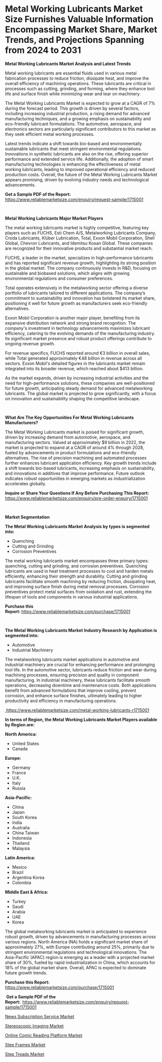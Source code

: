 <p><h1>Metal Working Lubricants Market Size Furnishes Valuable Information Encompassing Market Share, Market Trends, and Projections Spanning from 2024 to 2031</h1></p><p><strong>Metal Working Lubricants Market Analysis and Latest Trends</strong></p>
<p><p>Metal working lubricants are essential fluids used in various metal fabrication processes to reduce friction, dissipate heat, and improve the overall efficiency of machining operations. These lubricants are critical in processes such as cutting, grinding, and forming, where they enhance tool life and surface finish while minimizing wear and tear on machinery.</p><p>The Metal Working Lubricants Market is expected to grow at a CAGR of 7% during the forecast period. This growth is driven by several factors, including increasing industrial production, a rising demand for advanced manufacturing techniques, and a growing emphasis on sustainability and eco-friendly lubricant formulations. The automotive, aerospace, and electronics sectors are particularly significant contributors to this market as they seek efficient metal working processes. </p><p>Latest trends indicate a shift towards bio-based and environmentally sustainable lubricants that meet stringent environmental regulations. Innovations in synthetic lubricants are also on the rise, offering superior performance and extended service life. Additionally, the adoption of smart manufacturing technologies is enhancing the effectiveness of metal working lubricants, leading to improved operational efficiency and reduced production costs. Overall, the future of the Metal Working Lubricants Market appears promising, driven by evolving industry needs and technological advancements.</p></p>
<p><strong>Get a Sample PDF of the Report:&nbsp;</strong> <a href="https://www.reliablemarketsize.com/enquiry/request-sample/1715001?utm_campaign=1771&utm_medium=2&utm_source=Github&utm_content=ia&utm_term=23102024&utm_id=metal-working-lubricants">https://www.reliablemarketsize.com/enquiry/request-sample/1715001</a></p>
<p>&nbsp;</p>
<p><strong>Metal Working Lubricants Major Market Players</strong></p>
<p><p>The metal working lubricants market is highly competitive, featuring key players such as FUCHS, Esti Chem A/S, Metalworking Lubricants Company, Croda Lubricants, Klüber Lubrication, Total, Exxon Mobil Corporation, Shell Global, Chevron Lubricants, and Idemitsu Kosan Global. These companies are recognized for their innovative products and substantial market reach.</p><p>FUCHS, a leader in the market, specializes in high-performance lubricants and has reported significant revenue growth, highlighting its strong position in the global market. The company continuously invests in R&D, focusing on sustainable and biobased solutions, which aligns with growing environmental regulations and consumer preferences.</p><p>Total operates extensively in the metalworking sector offering a diverse portfolio of lubricants tailored to different applications. The company’s commitment to sustainability and innovation has bolstered its market share, positioning it well for future growth as manufacturers seek eco-friendly alternatives.</p><p>Exxon Mobil Corporation is another major player, benefiting from its expansive distribution network and strong brand recognition. The company's investment in technology advancements maximizes lubricant efficiency, catering to the evolving demands of the manufacturing industry. Its significant market presence and robust product offerings contribute to ongoing revenue growth.</p><p>For revenue specifics, FUCHS reported around €3 billion in overall sales, while Total generated approximately €48 billion in revenue across all sectors. Exxon Mobil's detailed figures in the lubricants market remain integrated into its broader revenue, which reached about $413 billion.</p><p>As the market expands, driven by increasing industrial activities and the need for high-performance solutions, these companies are well-positioned for future growth, anticipating steady demand for advanced metalworking lubricants. The global market is projected to grow significantly, with a focus on innovation and sustainability shaping the competitive landscape.</p></p>
<p>&nbsp;</p>
<p><strong>What Are The Key Opportunities For Metal Working Lubricants Manufacturers?</strong></p>
<p><p>The Metal Working Lubricants market is poised for significant growth, driven by increasing demand from automotive, aerospace, and manufacturing sectors. Valued at approximately $9 billion in 2022, the market is projected to expand at a CAGR of around 4% through 2028, fueled by advancements in product formulations and eco-friendly alternatives. The rise of precision machining and automated processes further enhances lubricant application efficiency. Key growth trends include a shift towards bio-based lubricants, increasing emphasis on sustainability, and innovations in additives that improve performance. Future outlook indicates robust opportunities in emerging markets as industrialization accelerates globally.</p></p>
<p><strong>Inquire or Share Your Questions If Any Before Purchasing This Report:</strong> <a href="https://www.reliablemarketsize.com/enquiry/pre-order-enquiry/1715001?utm_campaign=1771&utm_medium=2&utm_source=Github&utm_content=ia&utm_term=23102024&utm_id=metal-working-lubricants">https://www.reliablemarketsize.com/enquiry/pre-order-enquiry/1715001</a></p>
<p>&nbsp;</p>
<p><strong>Market Segmentation</strong></p>
<p><strong>The Metal Working Lubricants Market Analysis by types is segmented into:</strong></p>
<p><ul><li>Quenching</li><li>Cutting and Grinding</li><li>Corrosion Preventives</li></ul></p>
<p><p>The metal working lubricants market encompasses three primary types: quenching, cutting and grinding, and corrosion preventives. Quenching lubricants are used in heat treatment processes to cool and harden metals efficiently, enhancing their strength and durability. Cutting and grinding lubricants facilitate smooth machining by reducing friction, dissipating heat, and improving surface finish during metal removal processes. Corrosion preventives protect metal surfaces from oxidation and rust, extending the lifespan of tools and components in various industrial applications.</p></p>
<p><strong>Purchase this Report:&nbsp;</strong><a href="https://www.reliablemarketsize.com/purchase/1715001?utm_campaign=1771&utm_medium=2&utm_source=Github&utm_content=ia&utm_term=23102024&utm_id=metal-working-lubricants">https://www.reliablemarketsize.com/purchase/1715001</a></p>
<p>&nbsp;</p>
<p><strong>The Metal Working Lubricants Market Industry Research by Application is segmented into:</strong></p>
<p><ul><li>Automotive</li><li>Industrial Machinery</li></ul></p>
<p><p>The metalworking lubricants market applications in automotive and industrial machinery are crucial for enhancing performance and prolonging tool life. In the automotive sector, lubricants reduce friction and wear during machining processes, ensuring precision and quality in component manufacturing. In industrial machinery, these lubricants facilitate smooth operations, decreasing downtime and maintenance costs. Both applications benefit from advanced formulations that improve cooling, prevent corrosion, and enhance surface finishes, ultimately leading to higher productivity and efficiency in manufacturing operations.</p></p>
<p><a href="https://www.reliablemarketsize.com/metal-working-lubricants-r1715001?utm_campaign=1771&utm_medium=2&utm_source=Github&utm_content=ia&utm_term=23102024&utm_id=metal-working-lubricants">&nbsp;https://www.reliablemarketsize.com/metal-working-lubricants-r1715001</a></p>
<p><strong>In terms of Region, the Metal Working Lubricants Market Players available by Region are:</strong></p>
<p>
    <p> <strong> North America: </strong>
        <ul>
            <li>United States</li>
            <li>Canada</li>
        </ul>
        </p> 
    <p> <strong> Europe: </strong>
        <ul>
            <li>Germany</li>
            <li>France</li>
            <li>U.K.</li>
            <li>Italy</li>
            <li>Russia</li>
        </ul>
        </p> 
    <p> <strong> Asia-Pacific: </strong>
        <ul>
            <li>China</li>
            <li>Japan</li>
            <li>South Korea</li>
            <li>India</li>
            <li>Australia</li>
            <li>China Taiwan</li>
            <li>Indonesia</li>
            <li>Thailand</li>
            <li>Malaysia</li>
        </ul>
        </p> 
    <p> <strong> Latin America: </strong>
        <ul>
            <li>Mexico</li>
            <li>Brazil</li>
            <li>Argentina Korea</li>
            <li>Colombia</li>
        </ul>
        </p> 
    <p> <strong> Middle East & Africa: </strong>
        <ul>
            <li>Turkey</li>
            <li>Saudi</li>
            <li>Arabia</li>
            <li>UAE</li>
            <li>Korea</li>
        </ul>
    </p>
    </p>
<p><p>The global metalworking lubricants market is anticipated to experience robust growth, driven by advancements in manufacturing processes across various regions. North America (NA) holds a significant market share of approximately 27%, with Europe contributing around 25%, primarily due to stringent environmental regulations and technological innovations. The Asia-Pacific (APAC) region is emerging as a leader with a projected market share of 30%, fueled by rapid industrialization in China, which accounts for 18% of the global market share. Overall, APAC is expected to dominate future growth trends.</p></p>
<p><strong>Purchase this Report: </strong><a href="https://www.reliablemarketsize.com/purchase/1715001?utm_campaign=1771&utm_medium=2&utm_source=Github&utm_content=ia&utm_term=23102024&utm_id=metal-working-lubricants">https://www.reliablemarketsize.com/purchase/1715001</a></p>
<p>&nbsp;<strong>Get a Sample PDF of the Report:&nbsp;&nbsp;</strong><a href="https://www.reliablemarketsize.com/enquiry/request-sample/1715001?utm_campaign=1771&utm_medium=2&utm_source=Github&utm_content=ia&utm_term=23102024&utm_id=metal-working-lubricants">https://www.reliablemarketsize.com/enquiry/request-sample/1715001</a></p>
<p><strong></strong></p>
<p><p><a href="https://www.linkedin.com/pulse/news-subscription-service-market-consolidation-impact-structure-3jjxc?utm_campaign=1771&utm_medium=2&utm_source=Github&utm_content=ia&utm_term=23102024&utm_id=metal-working-lubricants">News Subscription Service Market</a></p><p><a href="https://www.linkedin.com/pulse/market-dynamics-future-trends-global-stereoscopic-imaging-sector-0cz0c?utm_campaign=1771&utm_medium=2&utm_source=Github&utm_content=ia&utm_term=23102024&utm_id=metal-working-lubricants">Stereoscopic Imaging Market</a></p><p><a href="https://www.linkedin.com/pulse/online-comic-reading-platform-industry-insights-report-analyzing-bcs0c?utm_campaign=1771&utm_medium=2&utm_source=Github&utm_content=ia&utm_term=23102024&utm_id=metal-working-lubricants">Online Comic Reading Platform Market</a></p><p><a href="https://www.linkedin.com/pulse/step-frames-market-drivers-challenges-forecast-2024-2031-resampling-9gtgc?utm_campaign=1771&utm_medium=2&utm_source=Github&utm_content=ia&utm_term=23102024&utm_id=metal-working-lubricants">Step Frames Market</a></p><p><a href="https://www.linkedin.com/pulse/evolution-step-treads-market-key-shifts-from-2024-2031-resampling-ltnjc?utm_campaign=1771&utm_medium=2&utm_source=Github&utm_content=ia&utm_term=23102024&utm_id=metal-working-lubricants">Step Treads Market</a></p></p>